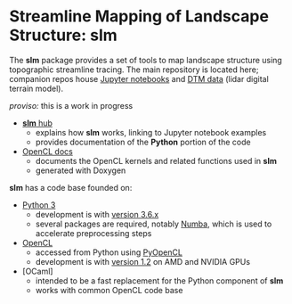 # Streamline Mapping of Landscape Structure: slm  #

The **slm** package provides a set of tools to map landscape structure using topographic streamline tracing.
The main repository is located here; companion repos house [Jupyter notebooks](https:://github.com/cstarknyc/slmnb) and [DTM  data](https:://github.com/cstarknyc/slmdata) (lidar digital terrain model).

*proviso:* this is a work in progress

   - [**slm** hub](https://cstarknyc.github.io/slm)
      - explains how **slm** works, linking to Jupyter notebook examples
      - provides documentation of the **Python** portion of the code
   - [OpenCL docs](https://cstarknyc.github.io/slm/base)
      - documents the OpenCL kernels and related functions used in **slm** 
      - generated with Doxygen 


**slm** has a code base founded on:
   - [Python 3](https://docs.python.org/3/)
      - development is with [version 3.6.x](https://docs.python.org/3/)
      - several packages are required, notably [Numba](http://numba.pydata.org/), which is used to accelerate preprocessing steps
   - [OpenCL](https://www.khronos.org/opencl/) 
      - accessed from Python using [PyOpenCL](https://documen.tician.de/pyopencl/index.html)
      - development is with [version 1.2](https://www.khronos.org/registry/OpenCL/sdk/1.2/docs/man/xhtml/) on AMD and NVIDIA GPUs
   - [OCaml]
       - intended to be a fast replacement for the Python component of **slm**
       - works with common OpenCL code base
   
